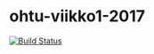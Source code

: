 # ohtu-viikko1-2017
[![Build Status](https://travis-ci.org/sritala/ohtu-viikko1-2017.svg?branch=master)](https://travis-ci.org/sritala/ohtu-viikko1-2017)
